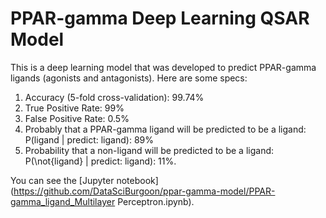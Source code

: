 # PPAR-gamma Deep Learning QSAR Model

This is a deep learning model that was developed to predict PPAR-gamma ligands (agonists and antagonists). Here are some specs:

1. Accuracy (5-fold cross-validation): 99.74%
2. True Positive Rate: 99%
3. False Positive Rate: 0.5%
4. Probably that a PPAR-gamma ligand will be predicted to be a ligand: P(ligand | predict: ligand): 89%
5. Probability that a non-ligand will be predicted to be a ligand: P(\not{ligand} | predict: ligand): 11%.

You can see the [Jupyter notebook](https://github.com/DataSciBurgoon/ppar-gamma-model/PPAR-gamma_ligand_Multilayer Perceptron.ipynb).
